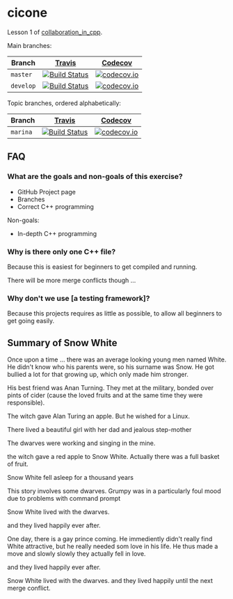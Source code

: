 # cicone

Lesson 1 of [collaboration_in_cpp](https://github.com/richelbilderbeek/collaboration_in_cpp).

Main branches:

Branch|[Travis](https://travis-ci.org)|[Codecov](https://www.codecov.io)
---|---|---
`master` |[![Build Status](https://travis-ci.org/richelbilderbeek/cicone.svg?branch=master)](https://travis-ci.org/richelbilderbeek/cicone)|[![codecov.io](https://codecov.io/github/richelbilderbeek/cicone/coverage.svg?branch=master)](https://codecov.io/github/richelbilderbeek/cicone/branch/master)
`develop`|[![Build Status](https://travis-ci.org/richelbilderbeek/cicone.svg?branch=develop)](https://travis-ci.org/richelbilderbeek/cicone)|[![codecov.io](https://codecov.io/github/richelbilderbeek/cicone/coverage.svg?branch=develop)](https://codecov.io/github/richelbilderbeek/cicone/branch/develop)


Topic branches, ordered alphabetically:

Branch|[Travis](https://travis-ci.org)|[Codecov](https://www.codecov.io)
---|---|---
`marina`|[![Build Status](https://travis-ci.org/richelbilderbeek/cicone.svg?branch=marina)](https://travis-ci.org/richelbilderbeek/cicone)|[![codecov.io](https://codecov.io/github/richelbilderbeek/cicone/coverage.svg?branch=marina)](https://codecov.io/github/richelbilderbeek/cicone/branch/marina)


## FAQ

### What are the goals and non-goals of this exercise?

 * GitHub Project page
 * Branches
 * Correct C++ programming

Non-goals:

 * In-depth C++ programming

### Why is there only one C++ file?

Because this is easiest for beginners to get compiled and running.

There will be more merge conflicts though ...

### Why don't we use [a testing framework]?

Because this projects requires as little as possible, 
to allow all beginners to get going easily.

## Summary of Snow White

Once upon a time ...
there was an average looking young men named White. He didn't know who his parents were, 
so his surname was Snow. He got bullied a lot for that growing up, which only made him stronger.

His best friend was Anan Turning. They met at the military, bonded over pints of cider (cause the loved
fruits and at the same time they were responsible). 


The witch gave Alan Turing an apple. But he wished for a Linux.

There lived a beautiful girl with her dad and jealous step-mother

The dwarves were working and singing in the mine.

the witch gave a red apple to Snow White. Actually there was a full basket of fruit.


Snow White fell asleep for a thousand years

This story involves some dwarves.
Grumpy was in a particularly foul mood due to problems with command prompt



Snow White lived with the dwarves.

and they lived happily ever after.


One day, there is a gay prince coming. He immediently didn't really find White attractive, but he really needed som love in his life.
He thus made a move and slowly slowly they actually fell in love.

and they lived happily ever after.


Snow White lived with the dwarves.
and they lived happily until the next merge conflict.
